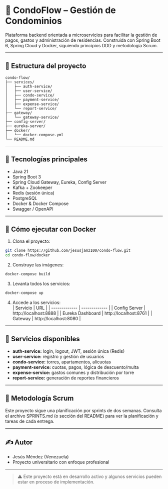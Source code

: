 # 🏢 CondoFlow – Gestión de Condominios

Plataforma backend orientada a microservicios para facilitar la gestión de pagos, gastos y administración de residencias. Construida con Spring Boot 6, Spring Cloud y Docker, siguiendo principios DDD y metodología Scrum.

---

## 📐 Estructura del proyecto
```text
condo-flow/
├── services/
│   ├── auth-service/
│   ├── user-service/
│   ├── condo-service/
│   ├── payment-service/
│   ├── expense-service/
│   └── report-service/
├── gateway/
│   └── gateway-service/
├── config-server/
├── eureka-server/
├── docker/
│   └── docker-compose.yml
└── README.md
```

---

## 🚀 Tecnologías principales
- Java 21
- Spring Boot 3
- Spring Cloud Gateway, Eureka, Config Server
- Kafka + Zookeeper
- Redis (sesión única)
- PostgreSQL
- Docker & Docker Compose
- Swagger / OpenAPI

---

## 🔧 Cómo ejecutar con Docker
1. Clona el proyecto:
```bash
git clone https://github.com/jesusjamz100/condo-flow.git
cd condo-flow/docker
```
2. Construye las imágenes:
```bash
docker-compose build
```
3. Levanta todos los servicios:
```bash
docker-compose up
```
4. Accede a los servicios: \
| Servicio | URL |
| ------------- | ------------- |
| Config Server | http://localhost:8888 |
| Eureka Dashboard | http://localhost:8761 |
| Gateway | http://localhost:8080 |

---

## 🧪 Servicios disponibles
- **auth-service:** login, logout, JWT, sesión única (Redis)
- **user-service:** registro y gestión de usuarios
- **condo-service:** torres, apartamentos, alícuotas
- **payment-service:** cuotas, pagos, lógica de descuento/multa
- **expense-service:** gastos comunes y distribución por torre
- **report-service:** generación de reportes financieros

---

## 📅 Metodología Scrum
Este proyecto sigue una planificación por sprints de dos semanas. Consulta el archivo SPRINTS.md (o sección del README) para ver la planificación y tareas de cada entrega.

---

## ✍️ Autor
- Jesús Méndez (Venezuela)
- Proyecto universitario con enfoque profesional

---

> ⚠️ Este proyecto está en desarrollo activo y algunos servicios pueden estar en proceso de implementación.